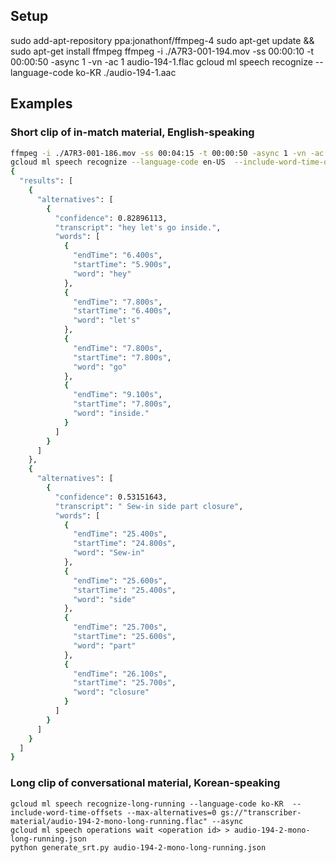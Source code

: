 ## Setup

sudo add-apt-repository ppa:jonathonf/ffmpeg-4
sudo apt-get update && sudo apt-get install ffmpeg
ffmpeg -i ./A7R3-001-194.mov -ss 00:00:10 -t 00:00:50 -async 1 -vn -ac 1 audio-194-1.flac
gcloud ml speech recognize --language-code ko-KR ./audio-194-1.aac


## Examples

### Short clip of in-match material, English-speaking

```bash
ffmpeg -i ./A7R3-001-186.mov -ss 00:04:15 -t 00:00:50 -async 1 -vn -ac 1 audio-186-1-en-short.flac
gcloud ml speech recognize --language-code en-US  --include-word-time-offsets --max-alternatives=0 ./audio-186-1-en-short.flac
{
  "results": [
    {
      "alternatives": [
        {
          "confidence": 0.82896113,
          "transcript": "hey let's go inside.",
          "words": [
            {
              "endTime": "6.400s",
              "startTime": "5.900s",
              "word": "hey"
            },
            {
              "endTime": "7.800s",
              "startTime": "6.400s",
              "word": "let's"
            },
            {
              "endTime": "7.800s",
              "startTime": "7.800s",
              "word": "go"
            },
            {
              "endTime": "9.100s",
              "startTime": "7.800s",
              "word": "inside."
            }
          ]
        }
      ]
    },
    {
      "alternatives": [
        {
          "confidence": 0.53151643,
          "transcript": " Sew-in side part closure",
          "words": [
            {
              "endTime": "25.400s",
              "startTime": "24.800s",
              "word": "Sew-in"
            },
            {
              "endTime": "25.600s",
              "startTime": "25.400s",
              "word": "side"
            },
            {
              "endTime": "25.700s",
              "startTime": "25.600s",
              "word": "part"
            },
            {
              "endTime": "26.100s",
              "startTime": "25.700s",
              "word": "closure"
            }
          ]
        }
      ]
    }
  ]
}
```

### Long clip of conversational material, Korean-speaking

```
gcloud ml speech recognize-long-running --language-code ko-KR  --include-word-time-offsets --max-alternatives=0 gs://"transcriber-material/audio-194-2-mono-long-running.flac" --async
gcloud ml speech operations wait <operation id> > audio-194-2-mono-long-running.json
python generate_srt.py audio-194-2-mono-long-running.json
```
